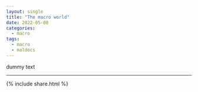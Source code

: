 ```yaml
---
layout: single
title: "The macro world"
date: 2022-05-08
categories:
  - macro
tags:
  - macro
  - maldocs
---
```


dummy text

---
{% include share.html %}